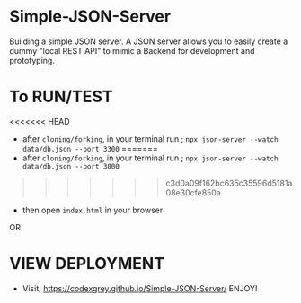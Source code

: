# Simple-JSON-Server
Building a simple JSON server. A JSON server allows you to easily create a dummy "local REST API" to mimic a Backend for development and prototyping.

# To RUN/TEST
<<<<<<< HEAD
- after `cloning/forking`, in your terminal run ; `npx json-server --watch data/db.json --port 3300`
=======
- after `cloning/forking`, in your terminal run ; `npx json-server --watch data/db.json --port 3000`
>>>>>>> c3d0a09f162bc635c35596d5181a08e30cfe850a
- then open `index.html` in your browser

OR 

# VIEW DEPLOYMENT
- Visit; https://codexgrey.github.io/Simple-JSON-Server/
ENJOY!
